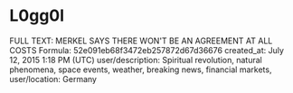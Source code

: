 # L0gg0l

FULL TEXT: MERKEL SAYS THERE WON'T BE AN AGREEMENT AT ALL COSTS
Formula: 52e091eb68f3472eb257872d67d36676
created_at: July 12, 2015 1:18 PM (UTC)
user/description: Spiritual revolution, natural phenomena, space events, weather, breaking news, financial markets,
user/location: Germany